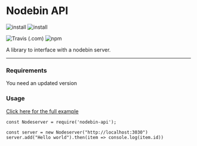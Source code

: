 Nodebin API
===

![install](https://img.shields.io/badge/NPM-npm%20i%20nodebin--api-success?style=for-the-badge&logo=npm)
![install](https://img.shields.io/badge/Yarn-yarn%20add%20nodebin--api-success?style=for-the-badge&logo=yarn)

![Travis (.com)](https://img.shields.io/travis/com/lorenzo0111/nodebin?style=for-the-badge&logo=travis)
![npm](https://img.shields.io/npm/v/nodebin-api?logo=npm&style=for-the-badge)

A library to interface with a nodebin server.

---

### Requirements

You need an updated version 

### Usage

[Click here for the full example](https://github.com/Lorenzo0111/NodeBin/raw/master/nodebin-api/examples/index.js)

```JS
const Nodeserver = require('nodebin-api');

const server = new Nodeserver("http://localhost:3030")
server.add("Hello world").then(item => console.log(item.id))
```